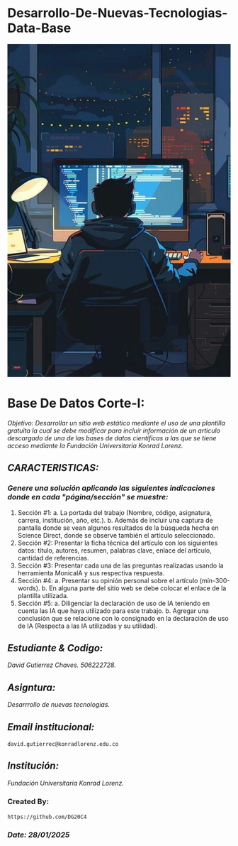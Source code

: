 # Desarrollo-De-Nuevas-Tecnologias-Data-Base
<p align="center">
  <img width="600" height="750" src="Assets/Developer programmer-Программист-разработчик.jpeg" alt="Desarrollo-De-Nuevas-Tecnologias-Data-Base">
</p>

# Base De Datos Corte-I:
*Objetivo: Desarrollar un sitio web estático mediante el uso de una plantilla gratuita la cual se debe modificar para incluir información de un artículo descargado de una de las bases de datos científicas a las que se tiene acceso mediante la Fundación Universitaria Konrad Lorenz.*

## *CARACTERISTICAS:*
### *Genere una solución aplicando las siguientes indicaciones donde en cada "página/sección" se muestre:*
1. Sección #1:
    a. La portada del trabajo (Nombre, código, asignatura, carrera, institución, año, etc.).
    b. Además de incluir una captura de pantalla donde se vean algunos resultados de la búsqueda hecha en Science Direct, donde se observe también el artículo seleccionado.
2. Sección #2: Presentar la ficha técnica del artículo con los siguientes datos: título, autores, resumen, palabras clave, enlace del artículo, cantidad de referencias.
3. Sección #3: Presentar cada una de las preguntas realizadas usando la herramienta MonicaIA y sus respectiva respuesta.
4. Sección #4:
    a. Presentar su opinión personal sobre el artículo (mín-300-words).
    b. En alguna parte del sitio web se debe colocar el enlace de la plantilla utilizada.
6. Sección #5: 
a. Diligenciar la declaración de uso de IA teniendo en cuenta las IA que haya utilizado para este trabajo.
b. Agregar una conclusión que se relacione con lo consignado en la declaración de uso de IA (Respecta a las IA utilizadas y su utilidad).

## *Estudiante & Codigo:* 
*David Gutierrez Chaves. 506222728.* 

## *Asigntura:* 
*Desarrrollo de nuevas tecnologias.*

## *Email institucional:* 
    david.gutierrec@konradlorenz.edu.co  

## *Institución:* 
*Fundación Universitaria Konrad Lorenz.*

### Created By:
    https://github.com/DG20C4

### *Date: 28/01/2025*
